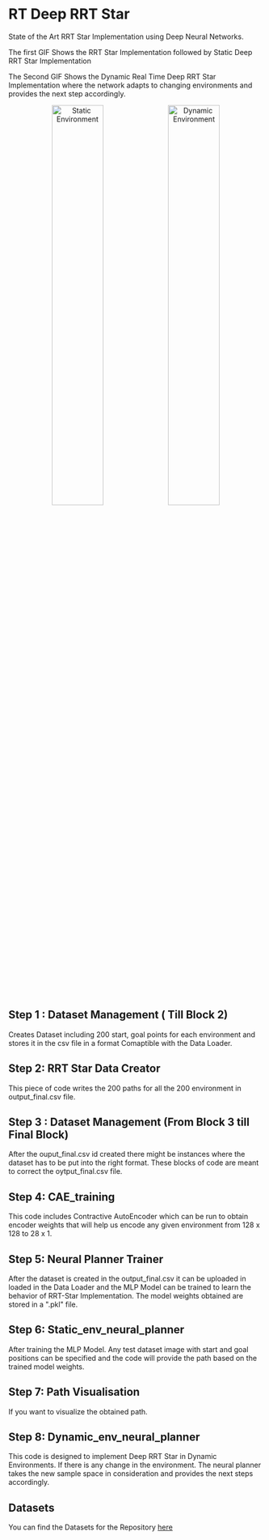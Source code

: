 # RT Deep RRT Star
 State of the Art RRT Star Implementation using Deep Neural Networks. 

The first GIF Shows the RRT Star Implementation followed by Static Deep RRT Star Implementation

The Second GIF Shows the Dynamic Real Time Deep RRT Star Implementation where the network adapts to changing environments and provides the next step accordingly.

<p align="center">
  <img src="https://github.com/robosac333/Deep-RRT-Star-Implementation/blob/main/results/Static%20enviournment.gif" alt="Static Environment" width="45%" />
  <img src="https://github.com/robosac333/Deep-RRT-Star-Implementation/blob/main/results/Dynamic%20env.gif" alt="Dynamic Environment" width="45%" />
</p>

## Step 1 : Dataset Management ( Till Block 2)

Creates Dataset including 200 start, goal points for each environment and stores it in the csv file in a format Comaptible with the Data Loader.

## Step 2: RRT Star Data Creator

This piece of code writes the 200 paths for all the 200 environment in output_final.csv file.


## Step 3 : Dataset Management (From Block 3 till Final Block)

After the ouput_final.csv id created there might be instances where the dataset has to be put into the right format. These blocks of code are meant to correct the oytput_final.csv file.

## Step 4: CAE_training

This code includes Contractive AutoEncoder which can be run to obtain encoder weights that will help us encode any given environment from 128 x 128 to 28 x 1. 

## Step 5: Neural Planner Trainer

After the dataset is created in the output_final.csv it can be uploaded in loaded in the Data Loader and the MLP Model can be trained to learn the behavior of RRT-Star Implementation. The model weights obtained are stored in  a ".pkl" file.

## Step 6: Static_env_neural_planner

After training the MLP Model. Any test dataset image with start and goal positions can be specified and the code will provide the path based on the trained model weights.

## Step 7: Path Visualisation

If you want to visualize the obtained path.

## Step 8: Dynamic_env_neural_planner

This code is designed to implement Deep RRT Star in Dynamic Environments. If there is any change in the environment. The neural planner takes the new sample space in consideration and provides the next steps accordingly.

## Datasets

You can find the Datasets for the Repository [here](https://drive.google.com/drive/folders/1WhTzoJnMiI-XtYcoDwNPRzP7mPWXjQmy?usp=sharing)
